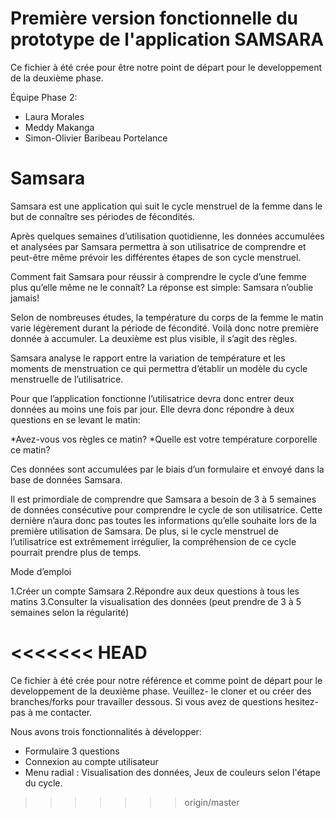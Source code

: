 # Première version fonctionnelle du prototype de l'application SAMSARA

Ce fichier à été crée pour être notre point de départ pour le developpement de la deuxième phase.

Équipe Phase 2:

* Laura Morales
* Meddy Makanga
* Simon-Olivier Baribeau Portelance 

# Samsara

Samsara est une application qui suit le cycle menstruel de la femme dans le but de connaître ses périodes de fécondités.

Après quelques semaines d’utilisation quotidienne, les données accumulées et analysées par Samsara permettra à son utilisatrice de comprendre et peut-être même prévoir les différentes étapes de son cycle menstruel.

Comment fait Samsara pour réussir à comprendre le cycle d’une femme plus qu’elle même ne le connaît? La réponse est simple: Samsara n’oublie jamais!

Selon de nombreuses études, la température du corps de la femme le matin varie légèrement durant la période de fécondité. Voilà donc notre première donnée à accumuler. La deuxième est plus visible, il s’agit des règles.

Samsara analyse le rapport entre la variation de température et les moments de menstruation ce qui permettra d’établir un modèle du cycle menstruelle de l’utilisatrice.

Pour que l’application fonctionne l’utilisatrice devra donc entrer deux données au moins une fois par jour. Elle devra donc répondre à deux questions en se levant le matin: 

*Avez-vous vos règles ce matin?
*Quelle est votre température corporelle ce matin?

Ces données sont accumulées par le biais d’un formulaire et envoyé dans la base de données Samsara.

Il est primordiale de comprendre que Samsara a besoin de 3 à 5 semaines de données consécutive pour comprendre le cycle de son utilisatrice. Cette dernière n’aura donc pas toutes les informations qu’elle souhaite lors de la première utilisation de Samsara. De plus, si le cycle menstruel de l’utilisatrice est extrêmement irrégulier, la compréhension de ce cycle pourrait prendre plus de temps.

Mode d’emploi

1.Créer un compte Samsara
2.Répondre aux deux questions à tous les matins
3.Consulter la visualisation des données (peut prendre de 3 à 5 semaines selon la régularité)














<<<<<<< HEAD
=======
Ce fichier à été crée pour notre référence et comme point de départ pour le developpement de la deuxième phase. 
Veuillez- le cloner et ou créer des branches/forks pour travailler dessous. Si vous avez de questions hesitez-pas à 
me contacter. 

Nous avons trois fonctionnalités à développer:
* Formulaire 3 questions
* Connexion au compte utilisateur
* Menu radial : Visualisation des données, Jeux de couleurs selon l'étape du cycle. 
>>>>>>> origin/master
